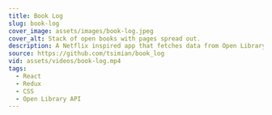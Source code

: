 ```yaml
---
title: Book Log
slug: book-log
cover_image: assets/images/book-log.jpeg
cover_alt: Stack of open books with pages spread out.
description: A Netflix inspired app that fetches data from Open Library Search API.
source: https://github.com/tsimian/book_log
vid: assets/videos/book-log.mp4
tags:
  - React
  - Redux
  - CSS
  - Open Library API
---
```

